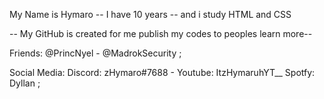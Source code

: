 My Name is Hymaro -- I have 10 years -- and i study HTML and CSS

-- My GitHub is created for me publish my codes to peoples learn more--


Friends: @PrincNyel - @MadrokSecurity ;

Social Media:  Discord: zHymaro#7688 - Youtube: ItzHymaruhYT__ Spotfy: Dyllan ;
